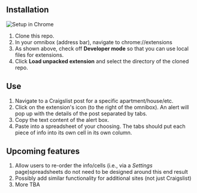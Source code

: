 ## Installation
![Setup in Chrome](https://image.ibb.co/caw8r5/Selection_028.png)
1. Clone this repo.
2. In your omnibox (address bar), navigate to chrome://extensions
3. As shown above, check off **Developer mode** so that you can use local files for extensions.
4. Click **Load unpacked extension** and select the directory of the cloned repo.

## Use
1. Navigate to a Craigslist post for a specific apartment/house/etc.
2. Click on the extension's icon (to the right of the omnibox). An alert will pop up with the details of the post separated by tabs.
3. Copy the text content of the alert box.
4. Paste into a spreadsheet of your choosing. The tabs should put each piece of info into its own cell in its own column.

## Upcoming features
1. Allow users to re-order the info/cells (i.e., via a *Settings* page)spreadsheets do not need to be designed around this end result
2. Possibly add similar functionality for additional sites (not just Craigslist)
3. More TBA